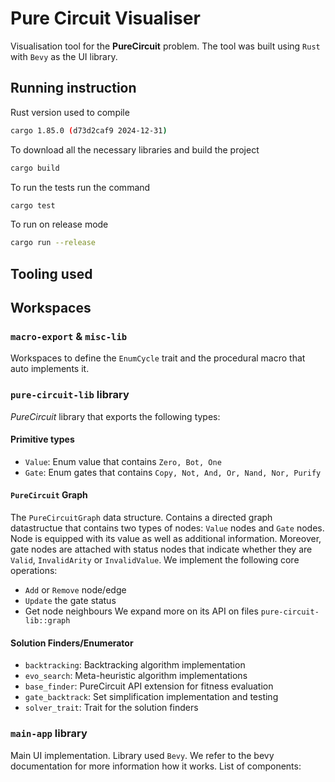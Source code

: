 # Pure Circuit Visualiser

Visualisation tool for the __PureCircuit__ problem.
The tool was built using `Rust` with `Bevy`
as the UI library.

## Running instruction

Rust version used to compile

```bash
cargo 1.85.0 (d73d2caf9 2024-12-31)
```

To download all the necessary libraries and build the project

```rust
cargo build
```

To run the tests run the command

```bash
cargo test
```

To run on release mode

```bash
cargo run --release
```

## Tooling used

## Workspaces

### `macro-export` & `misc-lib`

Workspaces to define the `EnumCycle`
trait and the procedural macro that
auto implements it.

### `pure-circuit-lib` library

*PureCircuit* library that exports the following types:

#### Primitive types

* `Value`: Enum value that contains `Zero, Bot, One`
* `Gate`: Enum gates that contains `Copy, Not, And, Or, Nand, Nor, Purify`

#### `PureCircuit` Graph

The `PureCircuitGraph` data structure. Contains a directed
graph datastructue that contains two types of nodes:
`Value` nodes and `Gate` nodes. Node is equipped
with its value as well as additional information. Moreover,
gate nodes are attached with status nodes that indicate
whether they are `Valid`, `InvalidArity` or `InvalidValue`.
We implement the following core operations:

* `Add` or `Remove` node/edge
* `Update` the gate status
* Get node neighbours
We expand more on its API on files `pure-circuit-lib::graph`

#### Solution Finders/Enumerator

* `backtracking`: Backtracking algorithm implementation
* `evo_search`: Meta-heuristic algorithm implementations
* `base_finder`: PureCircuit API extension for fitness evaluation
* `gate_backtrack`: Set simplification implementation and testing
* `solver_trait`: Trait for the solution finders

### `main-app` library

Main UI implementation. Library used `Bevy`.
We refer to the bevy documentation for more information how it works.
List of components:

